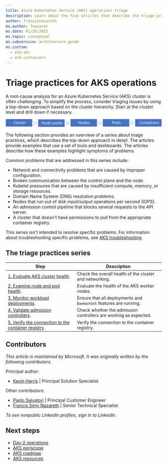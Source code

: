 ```yaml
---
title: Azure Kubernetes Service (AKS) operations triage
description: Learn about the five articles that describe the triage practices for AKS operations. Get an overview of the top-down triage approach.
author: francisnazareth
ms.author: fnazaret
ms.date: 01/20/2025
ms.topic: conceptual
ms.subservice: architecture-guide
ms.custom:
  - e2e-aks
  - arb-containers
---
```


# Triage practices for AKS operations

A root-cause analysis for an Azure Kubernetes Service (AKS) cluster is often challenging. To simplify the process, consider triaging issues by using a top-down approach based on the cluster hierarchy. Start at the cluster level and drill down if necessary.

![Diagram that shows the hierarchy of AKS cluster components: Cluster, node pools, nodes, pods, and containers.](./images/kube-components.svg)

The following section provides an overview of a series about triage practices, which describes the top-down approach in detail. The articles provide examples that use a set of tools and dashboards. The articles describe how these examples highlight symptoms of problems.

Common problems that are addressed in this series include:

- Network and connectivity problems that are caused by improper configuration.
- Broken communication between the control plane and the node.
- Kubelet pressures that are caused by insufficient compute, memory, or storage resources.
- Domain Name System (DNS) resolution problems.
- Nodes that run out of disk input/output operations per second (IOPS).
- An admission control pipeline that blocks several requests to the API server.
- A cluster that doesn't have permissions to pull from the appropriate container registry.

This series isn't intended to resolve specific problems. For information about troubleshooting specific problems, see [AKS troubleshooting](/azure/aks/troubleshooting).

## The triage practices series

|Step|Description|
|---|---|
|[1. Evaluate AKS cluster health](aks-triage-cluster-health.md).|Check the overall health of the cluster and networking.|
|[2. Examine node and pod health](aks-triage-node-health.md). |Evaluate the health of the AKS worker nodes. |
|[3. Monitor workload deployments](aks-triage-deployment.md).|Ensure that all deployments and `DaemonSet` features are running.|
|[4. Validate admission controllers](aks-triage-controllers.md).|Check whether the admission controllers are working as expected.|
|[5. Verify the connection to the container registry](aks-triage-container-registry.md).|Verify the connection to the container registry.|

## Contributors

*This article is maintained by Microsoft. It was originally written by the following contributors.*

Principal author:

- [Kevin Harris](https://www.linkedin.com/in/kevbhar) | Principal Solution Specialist

Other contributors:

- [Paolo Salvatori](https://www.linkedin.com/in/paolo-salvatori) | Principal Customer Engineer
- [Francis Simy Nazareth](https://www.linkedin.com/in/francis-simy-nazereth-971440a) | Senior Technical Specialist

*To see nonpublic LinkedIn profiles, sign in to LinkedIn.*

## Next steps

- [Day-2 operations](https://dzone.com/articles/defining-day-2-operations)
- [AKS periscope](https://github.com/Azure/aks-periscope)
- [AKS roadmap](https://aka.ms/aks/roadmap)
- [AKS resources](/azure/aks)
